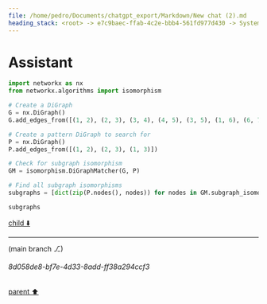 ```yaml
---
file: /home/pedro/Documents/chatgpt_export/Markdown/New chat (2).md
heading_stack: <root> -> e7c9baec-ffab-4c2e-bbb4-561fd977d430 -> System -> 536e0e74-8c30-49ea-ae85-f83cc1361c13 -> System -> aaa29187-c9e6-4055-a115-71076813ffbc -> User -> cc136d1c-37a8-4c4a-b365-9b8369a2b895 -> Assistant -> Approaches: -> Generalized to ASTs: -> Code Example: -> a238746d-f3e1-4b77-a9b7-ba0f5e8f7049 -> Assistant -> 29d82439-fb56-42eb-afe8-8ca15db19eb8 -> Tool -> f1219ce2-4490-4271-881d-328b7eed1acf -> Assistant -> aaa2c008-0c05-4714-90ce-395abd9559a8 -> User -> b4bb145a-3220-4564-b3ee-c5ec6c3ac485 -> Assistant
---
```

# Assistant

```python
import networkx as nx
from networkx.algorithms import isomorphism

# Create a DiGraph
G = nx.DiGraph()
G.add_edges_from([(1, 2), (2, 3), (3, 4), (4, 5), (3, 5), (1, 6), (6, 7), (1, 8)])

# Create a pattern DiGraph to search for
P = nx.DiGraph()
P.add_edges_from([(1, 2), (2, 3), (1, 3)])

# Check for subgraph isomorphism
GM = isomorphism.DiGraphMatcher(G, P)

# Find all subgraph isomorphisms
subgraphs = [dict(zip(P.nodes(), nodes)) for nodes in GM.subgraph_isomorphisms_iter()]

subgraphs
```

[child ⬇️](#8d058de8-bf7e-4d33-8add-ff38a294ccf3)

---

(main branch ⎇)
###### 8d058de8-bf7e-4d33-8add-ff38a294ccf3
[parent ⬆️](#b4bb145a-3220-4564-b3ee-c5ec6c3ac485)
